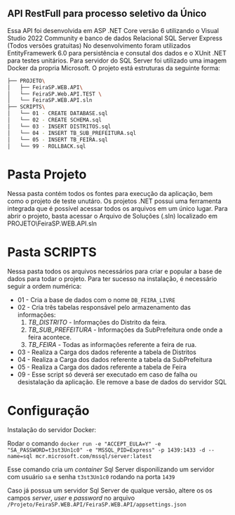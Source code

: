 ## API RestFull para processo seletivo da Único
Essa API foi desenvolvida em ASP .NET Core versão 6 utilizando o Visual Studio 2022 Community e banco de dados Relacional SQL Server Express (Todos versões gratuitas)
No desenvolvimento foram utilizados EntityFramewerk 6.0 para persistência e consutal dos dados e o XUnit .NET para testes unitários.
Para servidor do SQL Server foi utilizado uma imagem Docker da propria Microsoft.
O projeto está estruturas da seguinte forma:
```bash
├── PROJETO\
│   ├── FeiraSP.WEB.API\ 
│   └── FeiraSP.Web.API.TEST \
│   └── FeiraSP.WEB.API.sln
├── SCRIPTS\
│   └── 01 - CREATE DATABASE.sql
│   └── 02 - CREATE SCHEMA.sql
│   └── 03 - INSERT DISTRITOS.sql
│   └── 04 - INSERT TB_SUB_PREFEITURA.sql
│   └── 05 - INSERT TB_FEIRA.sql
│   └── 99 - ROLLBACK.sql
```

# Pasta Projeto
Nessa pasta contém todos os fontes para execução da aplicação, bem como o projeto de teste unutáro. 
Os projetos .NET possui uma ferramenta integrada que é possível acessar todos os arquivos em um único lugar. 
Para abrir o projeto, basta acessar o Arquivo de Soluções (.sln) localizado em PROJETO\FeiraSP.WEB.API.sln

# Pasta SCRIPTS
Nessa pasta todos os arquivos necessários para criar e popular a base de dados para todar o projeto. Para ter sucesso na instalação, é necessário seguir a ordem numérica:
* 01 - Cria a base de dados com o nome `DB_FEIRA_LIVRE`
* 02 - Cria três tabelas responsável pelo armazenamento das informações: 
  1. _TB_DISTRITO_ - Informações do Distrito da feira.
  2. _TB_SUB_PREFEITURA_ - Informações da SubPrefeitura onde onde a feira acontece.
  3. _TB_FEIRA_ - Todas as informações referente a feira de rua.
* 03 - Realiza a Carga dos dados referente a tabela de Distritos
* 04 - Realiza a Carga dos dados referente a tabela da SubPrefeitura
* 05 - Realiza a Carga dos dados referente a tabela de Feira
* 09 - Esse script só deverá ser executado em caso de falha ou desistalação da aplicação. Ele remove a base de dados do servidor SQL



# Configuração

Instalação do servidor Docker:

Rodar o comando `docker run -e "ACCEPT_EULA=Y" -e "SA_PASSWORD=t3st3Un1c0" -e "MSSQL_PID=Express" -p 1439:1433 -d --name=sql mcr.microsoft.com/mssql/server:latest`

Esse comando cria um _container_ Sql Server disponilizando um servidor com usuário `sa` e senha `t3st3Un1c0` rodando na porta `1439`

Caso já possua um servidor Sql Server de qualque versão, altere os os campos _server_, _user_ e _password_ no arquivo `/Projeto/FeiraSP.WEB.API/FeiraSP.WEB.API/appsettings.json` 





